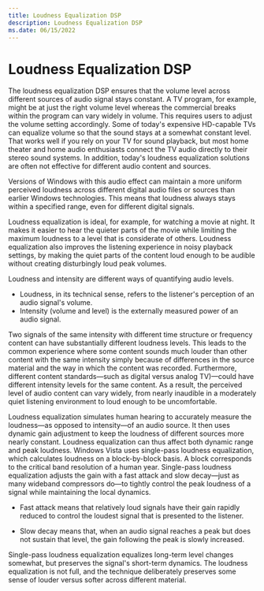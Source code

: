 ```yaml
---
title: Loudness Equalization DSP
description: Loudness Equalization DSP
ms.date: 06/15/2022
---
```


# Loudness Equalization DSP

The loudness equalization DSP ensures that the volume level across different sources of audio signal stays constant. A TV program, for example, might be at just the right volume level whereas the commercial breaks within the program can vary widely in volume. This requires users to adjust the volume setting accordingly. Some of today's expensive HD-capable TVs can equalize volume so that the sound stays at a somewhat constant level. That works well if you rely on your TV for sound playback, but most home theater and home audio enthusiasts connect the TV audio directly to their stereo sound systems. In addition, today's loudness equalization solutions are often not effective for different audio content and sources.

Versions of Windows with this audio effect can maintain a more uniform perceived loudness across different digital audio files or sources than earlier Windows technologies. This means that loudness always stays within a specified range, even for different digital signals.

Loudness equalization is ideal, for example, for watching a movie at night. It makes it easier to hear the quieter parts of the movie while limiting the maximum loudness to a level that is considerate of others. Loudness equalization also improves the listening experience in noisy playback settings, by making the quiet parts of the content loud enough to be audible without creating disturbingly loud peak volumes.

Loudness and intensity are different ways of quantifying audio levels.

- Loudness, in its technical sense, refers to the listener's perception of an audio signal's volume.
- Intensity (volume and level) is the externally measured power of an audio signal.

Two signals of the same intensity with different time structure or frequency content can have substantially different loudness levels. This leads to the common experience where some content sounds much louder than other content with the same intensity simply because of differences in the source material and the way in which the content was recorded. Furthermore, different content standards—such as digital versus analog TV)—could have different intensity levels for the same content. As a result, the perceived level of audio content can vary widely, from nearly inaudible in a moderately quiet listening environment to loud enough to be uncomfortable.

Loudness equalization simulates human hearing to accurately measure the loudness—as opposed to intensity—of an audio source. It then uses dynamic gain adjustment to keep the loudness of different sources more nearly constant. Loudness equalization can thus affect both dynamic range and peak loudness. Windows Vista uses single-pass loudness equalization, which calculates loudness on a block-by-block basis. A block corresponds to the critical band resolution of a human year. Single-pass loudness equalization adjusts the gain with a fast attack and slow decay—just as many wideband compressors do—to tightly control the peak loudness of a signal while maintaining the local dynamics.

- Fast attack means that relatively loud signals have their gain rapidly reduced to control the loudest signal that is presented to the listener.

- Slow decay means that, when an audio signal reaches a peak but does not sustain that level, the gain following the peak is slowly increased.

Single-pass loudness equalization equalizes long-term level changes somewhat, but preserves the signal's short-term dynamics. The loudness equalization is not full, and the technique deliberately preserves some sense of louder versus softer across different material.
